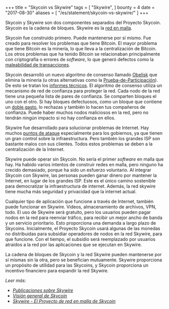 +++
title = "Skycoin vs Skywire"
tags = [
    "Skywire",
]
bounty = 4
date = "2017-08-30"
aliases = [
	"/es/statement/skycoin-vs-skywire/"
]
+++

Skycoin y Skywire son dos componentes separados del Proyecto Skycoin.
Skycoin es la cadena de bloques. Skywire es la [red en malla](https://en.wikipedia.org/wiki/Mesh_networking).

Skycoin fue construido primero. Puede mantenerse por sí mismo.
Fue creado para resolver los problemas que tiene Bitcoin.
El mayor problema que tiene Bitcoin es la minería, lo que lleva a
la centralización de Bitcoin. Los otros problemas que ha tenido Bitcoin
se relacionaban principalmente con criptografía o errores de *software*,
lo que generó defectos como la [maleabilidad de transacciones](https://en.bitcoin.it/wiki/Transaction_Malleability).

Skycoin desarrolló un nuevo algoritmo de consenso llamado [Obelisk](https://www.skycoin.net/whitepapers)
que elimina la minería (u otras alternativas como la
[Prueba-de-Participación](https://en.wikipedia.org/wiki/Proof-of-stake)).
De esto se tratan los [informes técnicos](https://www.skycoin.net/whitepapers).
El algoritmo de consenso utiliza un mecanismo de red de confianza para proteger
la red. Cada nodo de la red tiene una pequeña lista de pares de confianza.
Se comparten bloques el uno con el otro. Si hay bloques defectuosos, como un
bloque que contiene un [doble gasto](https://en.wikipedia.org/wiki/Double-spending),
lo rechazas y también lo hacen tus compañeros de confianza.
Puede haber muchos nodos maliciosos en la red, pero no tendrán ningún
impacto si no hay confianza en ellos.

Skywire fue desarrollado para solucionar problemas de Internet. Hay muchos
[puntos de ataque](https://en.wikipedia.org/wiki/BGP_hijacking) especialmente
para los gobiernos, ya que tienen un gran control sobre la infraestructura.
Pero también los grandes ISP son bastante malos con sus clientes. Todos
estos problemas se deben a la centralización de la Internet.

Skywire puede operar sin Skycoin. No sería el primer *software* en malla que hay.
Ha habido varios intentos de construir redes en malla, pero ninguno ha crecido
demasiado, porque ha sido un esfuerzo voluntario. Al integrar Skycoin con Skywire,
las personas pueden ganar dinero por mantener la Internet,
en lugar de los grandes ISP. Este es el único camino sostenible para
democratizar la infraestructura de internet. Además, la red skywire tiene mucha
más seguridad y privacidad que la internet actual.

Cualquier tipo de aplicación que funcione a través de Internet, también
puede funcionar en Skywire. Videos, almacenamiento de archivos, VPN, todo.
El uso de Skywire será gratuito, pero los usuarios pueden pagar nodos en la
red para reenviar tráfico, para recibir un mejor ancho de banda y un servicio
prioritario. Esto proporciona una demanda a largo plazo de Skycoins. Inicialmente,
el Proyecto Skycoin usará algunas de las monedas no distribuidas para subsidiar
operadores de nodos en la red Skywire, para que funcione. Con el tiempo, el subsidio
será reemplazado por usuarios atraídos a la red por las aplicaciones que se
ejecutan en Skywire.

La cadena de bloques de Skycoin y la red Skywire pueden mantenerse por
sí mismas sin la otra, pero se benefician mutuamente. Skywire proporciona
un propósito de utilidad para las Skycoins, y Skycoin proporciona un incentivo
financiero para expandir la red Skywire.

*Leer más:*

* *[Publicaciones sobre Skywire](/tags/skywire/)*
* *[Visión general de Skycoin](/overview/skycoin-overview/)*
* *[Skywire - El Proyecto de red en malla de Skycoin](/overview/skywire-skycoin-meshnet-project/)*

